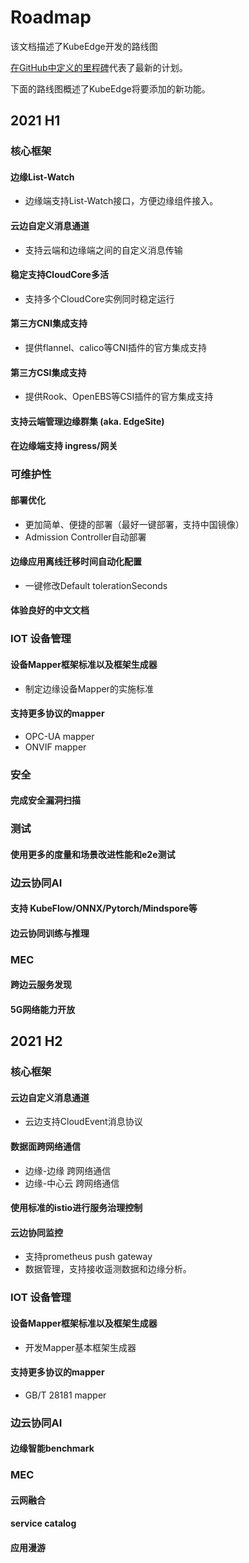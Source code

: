 # Roadmap

该文档描述了KubeEdge开发的路线图

[在GitHub中定义的里程碑](https://github.com/kubeedge/kubeedge/milestones)代表了最新的计划。

下面的路线图概述了KubeEdge将要添加的新功能。

## 2021 H1

### 核心框架

#### 边缘List-Watch

- 边缘端支持List-Watch接口，方便边缘组件接入。

#### 云边自定义消息通道

- 支持云端和边缘端之间的自定义消息传输

#### 稳定支持CloudCore多活

- 支持多个CloudCore实例同时稳定运行

#### 第三方CNI集成支持

- 提供flannel、calico等CNI插件的官方集成支持

#### 第三方CSI集成支持

- 提供Rook、OpenEBS等CSI插件的官方集成支持

#### 支持云端管理边缘群集 (aka. EdgeSite)

#### 在边缘端支持 ingress/网关


### 可维护性

#### 部署优化

- 更加简单、便捷的部署（最好一键部署，支持中国镜像）
- Admission Controller自动部署

#### 边缘应用离线迁移时间自动化配置

- 一键修改Default tolerationSeconds

#### 体验良好的中文文档


### IOT 设备管理

#### 设备Mapper框架标准以及框架生成器

- 制定边缘设备Mapper的实施标准

#### 支持更多协议的mapper

- OPC-UA mapper
- ONVIF mapper


### 安全

#### 完成安全漏洞扫描


### 测试

#### 使用更多的度量和场景改进性能和e2e测试


### 边云协同AI

#### 支持 KubeFlow/ONNX/Pytorch/Mindspore等

#### 边云协同训练与推理


### MEC

#### 跨边云服务发现

#### 5G网络能力开放



## 2021 H2

### 核心框架

#### 云边自定义消息通道

- 云边支持CloudEvent消息协议

#### 数据面跨网络通信

- 边缘-边缘 跨网络通信
- 边缘-中心云 跨网络通信

#### 使用标准的istio进行服务治理控制

#### 云边协同监控

- 支持prometheus push gateway
- 数据管理，支持接收遥测数据和边缘分析。


### IOT 设备管理

#### 设备Mapper框架标准以及框架生成器

- 开发Mapper基本框架生成器

#### 支持更多协议的mapper

- GB/T 28181 mapper


### 边云协同AI

#### 边缘智能benchmark


### MEC

#### 云网融合

#### service catalog

#### 应用漫游